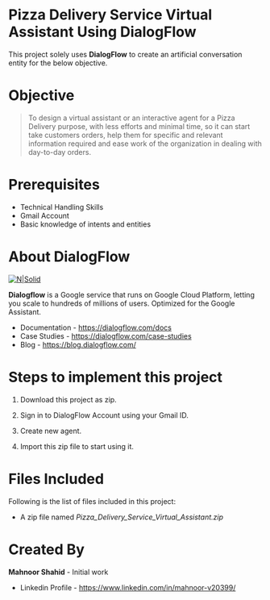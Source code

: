 # Pizza Delivery Service Virtual Assistant Using DialogFlow

This project solely uses **DialogFlow** to create an artificial conversation entity for the below objective.

# Objective

> To design a virtual assistant or an interactive agent for a Pizza Delivery purpose, with less efforts and minimal time, so it can start take customers orders, help them for specific and relevant information required and ease work of the organization in dealing with day-to-day orders. 

# Prerequisites
 - Technical Handling Skills
 - Gmail Account
 - Basic knowledge of intents and entities
 
 # About DialogFlow

[![N|Solid](https://encrypted-tbn0.gstatic.com/images?q=tbn%3AANd9GcTMIHKgLZFGB12PEueeBap5TATvOnMrhEDnxEiJPG8Ews4wCo7f&usqp=CAU)](https://nodesource.com/products/nsolid)

**Dialogflow** is a Google service that runs on Google Cloud Platform, letting you scale to hundreds of millions of users. Optimized for the Google Assistant.

  - Documentation - https://dialogflow.com/docs
  - Case Studies - https://dialogflow.com/case-studies
  - Blog - https://blog.dialogflow.com/
  
# Steps to implement this project
1) Download this project as zip.

2) Sign in to DialogFlow Account using your Gmail ID.

3) Create new agent.

4) Import this zip file to start using it.

 # Files Included
 Following is the list of files included in this project:
 
 - A zip file named *Pizza_Delivery_Service_Virtual_Assistant.zip*
 
 # Created By
 **Mahnoor Shahid** - Initial work
 - Linkedin Profile - https://www.linkedin.com/in/mahnoor-v20399/
 
